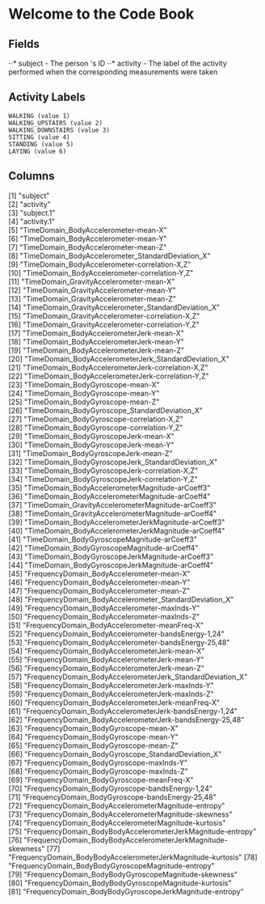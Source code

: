 # Welcome to the Code Book

## Fields
⋅⋅* subject - The person 's ID
⋅⋅* activity - The label of the activity performed when the corresponding measurements were taken
    
## Activity Labels

    WALKING (value 1)
    WALKING_UPSTAIRS (value 2)
    WALKING_DOWNSTAIRS (value 3)
    SITTING (value 4)
    STANDING (value 5)
    LAYING (value 6)
    
## Columns 

 [1] "subject"                                                    
 [2] "activity"                                                   
 [3] "subject.1"                                                  
 [4] "activity.1"                                                 
 [5] "TimeDomain_BodyAccelerometer-mean-X"                        
 [6] "TimeDomain_BodyAccelerometer-mean-Y"                        
 [7] "TimeDomain_BodyAccelerometer-mean-Z"                        
 [8] "TimeDomain_BodyAccelerometer_StandardDeviation_X"           
 [9] "TimeDomain_BodyAccelerometer-correlation-X,Z"               
[10] "TimeDomain_BodyAccelerometer-correlation-Y,Z"               
[11] "TimeDomain_GravityAccelerometer-mean-X"                     
[12] "TimeDomain_GravityAccelerometer-mean-Y"                     
[13] "TimeDomain_GravityAccelerometer-mean-Z"                     
[14] "TimeDomain_GravityAccelerometer_StandardDeviation_X"        
[15] "TimeDomain_GravityAccelerometer-correlation-X,Z"            
[16] "TimeDomain_GravityAccelerometer-correlation-Y,Z"            
[17] "TimeDomain_BodyAccelerometerJerk-mean-X"                    
[18] "TimeDomain_BodyAccelerometerJerk-mean-Y"                    
[19] "TimeDomain_BodyAccelerometerJerk-mean-Z"                    
[20] "TimeDomain_BodyAccelerometerJerk_StandardDeviation_X"       
[21] "TimeDomain_BodyAccelerometerJerk-correlation-X,Z"           
[22] "TimeDomain_BodyAccelerometerJerk-correlation-Y,Z"           
[23] "TimeDomain_BodyGyroscope-mean-X"                            
[24] "TimeDomain_BodyGyroscope-mean-Y"                            
[25] "TimeDomain_BodyGyroscope-mean-Z"                            
[26] "TimeDomain_BodyGyroscope_StandardDeviation_X"               
[27] "TimeDomain_BodyGyroscope-correlation-X,Z"                   
[28] "TimeDomain_BodyGyroscope-correlation-Y,Z"                   
[29] "TimeDomain_BodyGyroscopeJerk-mean-X"                        
[30] "TimeDomain_BodyGyroscopeJerk-mean-Y"                        
[31] "TimeDomain_BodyGyroscopeJerk-mean-Z"                        
[32] "TimeDomain_BodyGyroscopeJerk_StandardDeviation_X"           
[33] "TimeDomain_BodyGyroscopeJerk-correlation-X,Z"               
[34] "TimeDomain_BodyGyroscopeJerk-correlation-Y,Z"               
[35] "TimeDomain_BodyAccelerometerMagnitude-arCoeff3"             
[36] "TimeDomain_BodyAccelerometerMagnitude-arCoeff4"             
[37] "TimeDomain_GravityAccelerometerMagnitude-arCoeff3"          
[38] "TimeDomain_GravityAccelerometerMagnitude-arCoeff4"          
[39] "TimeDomain_BodyAccelerometerJerkMagnitude-arCoeff3"         
[40] "TimeDomain_BodyAccelerometerJerkMagnitude-arCoeff4"         
[41] "TimeDomain_BodyGyroscopeMagnitude-arCoeff3"                 
[42] "TimeDomain_BodyGyroscopeMagnitude-arCoeff4"                 
[43] "TimeDomain_BodyGyroscopeJerkMagnitude-arCoeff3"             
[44] "TimeDomain_BodyGyroscopeJerkMagnitude-arCoeff4"             
[45] "FrequencyDomain_BodyAccelerometer-mean-X"                   
[46] "FrequencyDomain_BodyAccelerometer-mean-Y"                   
[47] "FrequencyDomain_BodyAccelerometer-mean-Z"                   
[48] "FrequencyDomain_BodyAccelerometer_StandardDeviation_X"      
[49] "FrequencyDomain_BodyAccelerometer-maxInds-Y"                
[50] "FrequencyDomain_BodyAccelerometer-maxInds-Z"                
[51] "FrequencyDomain_BodyAccelerometer-meanFreq-X"               
[52] "FrequencyDomain_BodyAccelerometer-bandsEnergy-1,24"         
[53] "FrequencyDomain_BodyAccelerometer-bandsEnergy-25,48"        
[54] "FrequencyDomain_BodyAccelerometerJerk-mean-X"               
[55] "FrequencyDomain_BodyAccelerometerJerk-mean-Y"               
[56] "FrequencyDomain_BodyAccelerometerJerk-mean-Z"               
[57] "FrequencyDomain_BodyAccelerometerJerk_StandardDeviation_X"  
[58] "FrequencyDomain_BodyAccelerometerJerk-maxInds-Y"            
[59] "FrequencyDomain_BodyAccelerometerJerk-maxInds-Z"            
[60] "FrequencyDomain_BodyAccelerometerJerk-meanFreq-X"           
[61] "FrequencyDomain_BodyAccelerometerJerk-bandsEnergy-1,24"     
[62] "FrequencyDomain_BodyAccelerometerJerk-bandsEnergy-25,48"    
[63] "FrequencyDomain_BodyGyroscope-mean-X"                       
[64] "FrequencyDomain_BodyGyroscope-mean-Y"                       
[65] "FrequencyDomain_BodyGyroscope-mean-Z"                       
[66] "FrequencyDomain_BodyGyroscope_StandardDeviation_X"          
[67] "FrequencyDomain_BodyGyroscope-maxInds-Y"                    
[68] "FrequencyDomain_BodyGyroscope-maxInds-Z"                    
[69] "FrequencyDomain_BodyGyroscope-meanFreq-X"                   
[70] "FrequencyDomain_BodyGyroscope-bandsEnergy-1,24"             
[71] "FrequencyDomain_BodyGyroscope-bandsEnergy-25,48"            
[72] "FrequencyDomain_BodyAccelerometerMagnitude-entropy"         
[73] "FrequencyDomain_BodyAccelerometerMagnitude-skewness"        
[74] "FrequencyDomain_BodyAccelerometerMagnitude-kurtosis"        
[75] "FrequencyDomain_BodyBodyAccelerometerJerkMagnitude-entropy" 
[76] "FrequencyDomain_BodyBodyAccelerometerJerkMagnitude-skewness"
[77] "FrequencyDomain_BodyBodyAccelerometerJerkMagnitude-kurtosis"
[78] "FrequencyDomain_BodyBodyGyroscopeMagnitude-entropy"         
[79] "FrequencyDomain_BodyBodyGyroscopeMagnitude-skewness"        
[80] "FrequencyDomain_BodyBodyGyroscopeMagnitude-kurtosis"        
[81] "FrequencyDomain_BodyBodyGyroscopeJerkMagnitude-entropy"  

